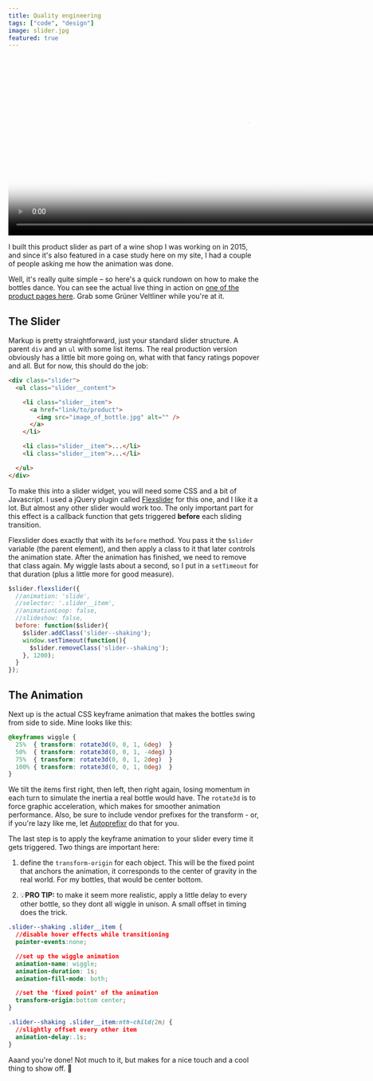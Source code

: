 ```yaml
---
title: Quality engineering
tags: ["code", "design"]
image: slider.jpg
featured: true
---
```


<div class="extend">
  <video poster="bottleslider-still.jpg" preload="" autoplay="autoplay" loop="loop" width="960" height="360">
    <source src="bottleslider.webm" type="video/webm" />
    <source src="bottleslider.mp4" type="video/mp4" />
  </video>
</div>

<p class="lead">I built this product slider as part of a wine shop I was working on in 2015, and since it's also featured in a case study here on my site, I had a couple of people asking me how the animation was done.</p>

Well, it's really quite simple &ndash; so here's a quick rundown on how to make the bottles dance. You can see the actual live thing in action on [one of the product pages here](http://www.weingut-huber.at/product/gruener-veltliner-alte-setzen-erste-lage-2015/). Grab some Grüner Veltliner while you're at it.

## The Slider

Markup is pretty straightforward, just your standard slider structure. A parent `div` and an `ul` with some list items. The real production version obviously has a little bit more going on, what with that fancy ratings popover and all. But for now, this should do the job:

```html
<div class="slider">
  <ul class="slider__content">

    <li class="slider__item">
      <a href="link/to/product">
        <img src="image_of_bottle.jpg" alt="" />
      </a>
    </li>

    <li class="slider__item">...</li>
    <li class="slider__item">...</li>

  </ul>
</div>
```

To make this into a slider widget, you will need some CSS and a bit of Javascript. I used a jQuery plugin called [Flexslider](https://github.com/woocommerce/FlexSlider) for this one, and I like it a lot. But almost any other slider would work too. The only important part for this effect is a callback function that gets triggered __before__ each sliding transition.

Flexslider does exactly that with its `before` method. You pass it the `$slider` variable (the parent element), and then apply a class to it that later controls the animation state. After the animation has finished, we need to remove that class again. My wiggle lasts about a second, so I put in a `setTimeout` for that duration (plus a little more for good measure).

```js
$slider.flexslider({
  //animation: 'slide',
  //selector: '.slider__item',
  //animationLoop: false,
  //slideshow: false,
  before: function($slider){
    $slider.addClass('slider--shaking');
    window.setTimeout(function(){
      $slider.removeClass('slider--shaking');
    }, 1200);
  }
});
```

## The Animation

Next up is the actual CSS keyframe animation that makes the bottles swing from side to side. Mine looks like this:

```css
@keyframes wiggle {
  25%  { transform: rotate3d(0, 0, 1, 6deg)  }
  50%  { transform: rotate3d(0, 0, 1, -4deg) }
  75%  { transform: rotate3d(0, 0, 1, 2deg)  }
  100% { transform: rotate3d(0, 0, 1, 0deg)  }
}
```

We tilt the items first right, then left, then right again, losing momentum in each turn to simulate the inertia a real bottle would have.
The `rotate3d` is to force graphic acceleration, which makes for smoother animation performance. Also, be sure to include vendor prefixes for the transform - or, if you're lazy like me, let [Autoprefixr](https://www.npmjs.com/package/gulp-autoprefixer) do that for you.

The last step is to apply the keyframe animation to your slider every time it gets triggered. 
Two things are important here: 

1) define the `transform-origin` for each object. This will be the fixed point that anchors the animation, it corresponds to the center of gravity in the real world. For my bottles, that would be center bottom.

2) 💡__PRO TIP:__ to make it seem more realistic, apply a little delay to every other bottle, so they dont all wiggle in unison. A small offset in timing does the trick. 

```css
.slider--shaking .slider__item {
  //disable hover effects while transitioning
  pointer-events:none;

  //set up the wiggle animation
  animation-name: wiggle;
  animation-duration: 1s;
  animation-fill-mode: both;

  //set the 'fixed point' of the animation
  transform-origin:bottom center;
}

.slider--shaking .slider__item:nth-child(2n) {
  //slightly offset every other item
  animation-delay:.1s;
}
```

Aaand you're done! Not much to it, but makes for a nice touch and a cool thing to show off. 🍾
